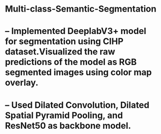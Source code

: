 # Multi-class-Semantic-Segmentation
# – Implemented DeeplabV3+ model for segmentation using CIHP dataset.Visualized the raw predictions of the model as RGB segmented images using color map overlay.
# – Used Dilated Convolution, Dilated Spatial Pyramid Pooling, and ResNet50 as backbone model.
